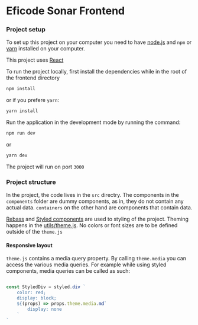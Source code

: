 # Eficode Sonar Frontend

### Project setup

To set up this project on your computer you need to have [node.js](https://nodejs.org/) and `npm` or [yarn](https://yarnpkg.com/) installed on your computer.

This project uses [React](https://reactjs.org/)

To run the project locally, first install the dependencies while in the root of the frontend directory

```sh
npm install
```

or if you prefere `yarn`:

```sh
yarn install
```

Run the application in the development mode by running the command:

```sh
npm run dev
```

or

```sh
yarn dev
```

The project will run on port `3000`

### Project structure

In the project, the code lives in the `src` directry. The components in the `components` folder are dummy components, as in, they do not contain any actual data. `containers` on the other hand are components that contain data.

[Rebass](https://rebassjs.org/) and [Styled components](https://styled-components.com/) are used to styling of the project. Theming happens in the
[utils/theme.js](./src/utils). No colors or font sizes are to be defined outside of the `theme.js`

#### Responsive layout

`theme.js` contains a media query property. By calling `theme.media` you can access the various media queries. For example while using styled components, media queries can be called as such:

```js

const StyledDiv = styled.div `
    color: red;
    display: block;
    ${(props) => props.theme.media.md`
        display: none
    `
`
```
